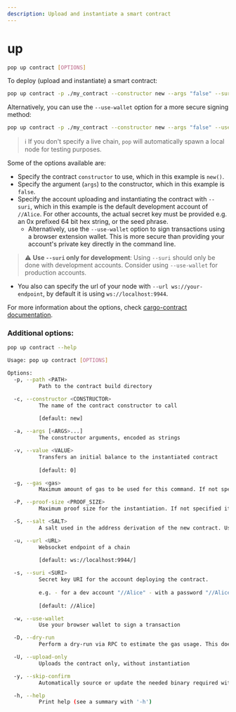 ```yaml
---
description: Upload and instantiate a smart contract
---
```


# up

```bash
pop up contract [OPTIONS]
```

To deploy (upload and instantiate) a smart contract:

```bash
pop up contract -p ./my_contract --constructor new --args "false" --suri //Alice
```

Alternatively, you can use the `--use-wallet` option for a more secure signing method:
```bash
pop up contract -p ./my_contract --constructor new --args "false" --use-wallet
```
> ℹ️ If you don't specify a live chain, `pop` will automatically spawn a local node for testing purposes.

Some of the options available are:

* Specify the contract `constructor` to use, which in this example is `new()`.
* Specify the argument (`args`) to the constructor, which in this example is `false`.
* Specify the account uploading and instantiating the contract with `--suri`, which in this example is the default development account of `//Alice`. For other accounts, the actual secret key must be provided e.g. an 0x prefixed 64 bit hex string, or the seed phrase.
    * Alternatively, use the `--use-wallet` option to sign transactions using a browser extension wallet. This is more secure than providing your account's private key directly in the command line. 

> ⚠️ **Use `--suri` only for development**: Using `--suri` should only be done with development accounts. Consider using `--use-wallet` for production accounts.

* You also can specify the url of your node with `--url ws://your-endpoint`, by default it is using `ws://localhost:9944`.

For more information about the options, check [cargo-contract documentation](https://github.com/paritytech/cargo-contract/blob/master/crates/extrinsics/README.md#instantiate).

### Additional options:

``` bash
pop up contract --help

Usage: pop up contract [OPTIONS]

Options:
  -p, --path <PATH>
          Path to the contract build directory

  -c, --constructor <CONSTRUCTOR>
          The name of the contract constructor to call
          
          [default: new]

  -a, --args [<ARGS>...]
          The constructor arguments, encoded as strings

  -v, --value <VALUE>
          Transfers an initial balance to the instantiated contract
          
          [default: 0]

  -g, --gas <gas>
          Maximum amount of gas to be used for this command. If not specified it will perform a dry-run to estimate the gas consumed for the instantiation

  -P, --proof-size <PROOF_SIZE>
          Maximum proof size for the instantiation. If not specified it will perform a dry-run to estimate the proof size required

  -S, --salt <SALT>
          A salt used in the address derivation of the new contract. Use to create multiple instances of the same contract code from the same account

  -u, --url <URL>
          Websocket endpoint of a chain
          
          [default: ws://localhost:9944/]

  -s, --suri <SURI>
          Secret key URI for the account deploying the contract.
          
          e.g. - for a dev account "//Alice" - with a password "//Alice///SECRET_PASSWORD"
          
          [default: //Alice]

  -w, --use-wallet
          Use your browser wallet to sign a transaction

  -D, --dry-run
          Perform a dry-run via RPC to estimate the gas usage. This does not submit a transaction

  -U, --upload-only
          Uploads the contract only, without instantiation

  -y, --skip-confirm
          Automatically source or update the needed binary required without prompting for confirmation

  -h, --help
          Print help (see a summary with '-h')
```
